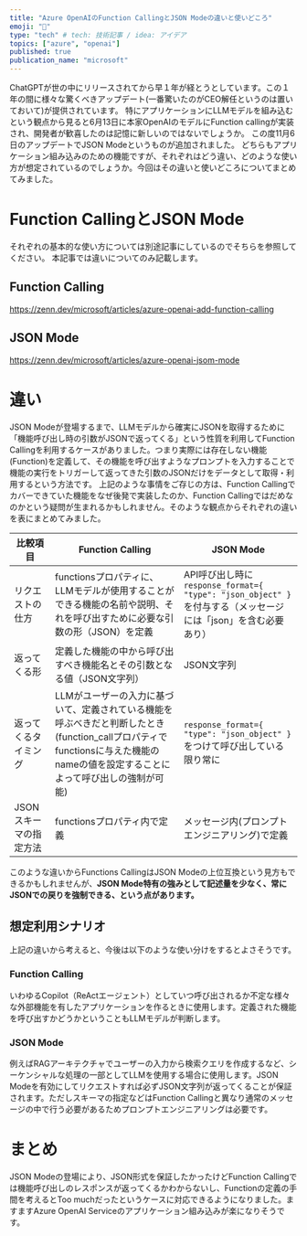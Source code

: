 ```yaml
---
title: "Azure OpenAIのFunction CallingとJSON Modeの違いと使いどころ"
emoji: "📑"
type: "tech" # tech: 技術記事 / idea: アイデア
topics: ["azure", "openai"]
published: true
publication_name: "microsoft"
---
```


ChatGPTが世の中にリリースされてから早１年が経とうとしています。この１年の間に様々な驚くべきアップデート(一番驚いたのがCEO解任というのは置いておいて)が提供されています。
特にアプリケーションにLLMモデルを組み込むという観点から見ると6月13日に本家OpenAIのモデルにFunction callingが実装され、開発者が歓喜したのは記憶に新しいのではないでしょうか。
この度11月6日のアップデートでJSON Modeというものが追加されました。
どちらもアプリケーション組み込みのための機能ですが、それぞれはどう違い、どのような使い方が想定されているのでしょうか。今回はその違いと使いどころについてまとめてみました。

# Function CallingとJSON Mode
それぞれの基本的な使い方については別途記事にしているのでそちらを参照してください。
本記事では違いについてのみ記載します。

## Function Calling
https://zenn.dev/microsoft/articles/azure-openai-add-function-calling
## JSON Mode
https://zenn.dev/microsoft/articles/azure-openai-jsom-mode

# 違い
JSON Modeが登場するまで、LLMモデルから確実にJSONを取得するために「機能呼び出し時の引数がJSONで返ってくる」という性質を利用してFunction Callingを利用するケースがありました。つまり実際には存在しない機能(Function)を定義して、その機能を呼び出すようなプロンプトを入力することで機能の実行をトリガーして返ってきた引数のJSONだけをデータとして取得・利用するという方法です。
上記のような事情をご存じの方は、Function Callingでカバーできていた機能をなぜ後発で実装したのか、Function Callingではだめなのかという疑問が生まれるかもしれません。そのような観点からそれぞれの違いを表にまとめてみました。

| 比較項目 | Function Calling | JSON Mode |
| --- | --- | --- |
| リクエストの仕方 | functionsプロパティに、LLMモデルが使用することができる機能の名前や説明、それを呼び出すために必要な引数の形（JSON）を定義 | API呼び出し時に`response_format={ "type": "json_object" }`を付与する（メッセージには「json」を含む必要あり） |
| 返ってくる形 | 定義した機能の中から呼び出すべき機能名とその引数となる値（JSON文字列） | JSON文字列 |
| 返ってくるタイミング | LLMがユーザーの入力に基づいて、定義されている機能を呼ぶべきだと判断したとき(function_callプロパティでfunctionsに与えた機能のnameの値を設定することによって呼び出しの強制が可能) | `response_format={ "type": "json_object" }`をつけて呼び出している限り常に |
| JSONスキーマの指定方法 | functionsプロパティ内で定義 | メッセージ内(プロンプトエンジニアリング)で定義 |

このような違いからFunctions CallingはJSON Modeの上位互換という見方もできるかもしれませんが、**JSON Mode特有の強みとして記述量を少なく、常にJSONでの戻りを強制できる、という点があります。**


## 想定利用シナリオ
上記の違いから考えると、今後は以下のような使い分けをするとよさそうです。

### Function Calling
いわゆるCopilot（ReActエージェント）としていつ呼び出されるか不定な様々な外部機能を有したアプリケーションを作るときに使用します。定義された機能を呼び出すかどうかということもLLMモデルが判断します。

### JSON Mode
例えばRAGアーキテクチャでユーザーの入力から検索クエリを作成するなど、シーケンシャルな処理の一部としてLLMを使用する場合に使用します。JSON Modeを有効にしてリクエストすれば必ずJSON文字列が返ってくることが保証されます。ただしスキーマの指定などはFunction Callingと異なり通常のメッセージの中で行う必要があるためプロンプトエンジニアリングは必要です。

# まとめ
JSON Modeの登場により、JSON形式を保証したかったけどFunction Callingでは機能呼び出しのレスポンスが返ってくるかわからないし、Functionの定義の手間を考えるとToo muchだったというケースに対応できるようになりました。ますますAzure OpenAI Serviceのアプリケーション組み込みが楽になりそうです。